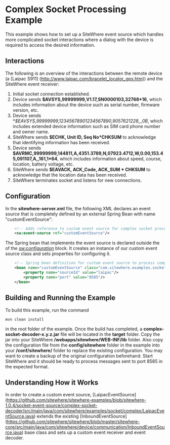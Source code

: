 Complex Socket Processing Example
=================================
This example shows how to set up a SiteWhere event source which handles
more complicated socket interactions where a dialog with the device is required to
access the desired information.

Interactions
------------
The following is an overview of the interactions between the remote device
(a [Laipac S911] (http://www.laipac.com/bracelet_locator_gps.htm)) and
the SiteWhere event receiver:

1. Initial socket connection established.
2. Device sends **$AVSYS,99999999,V1.17,SN0000103,32768*16**, which includes information
   about the device such as serial number, firmware version, etc.
3. Device sends **$EAVSYS,99999999,12345678901234567890,9057621228,,,*0B**, which includes
   extended device information such as SIM card phone number and owner name.
4. SiteWhere sends **$ECHK, Unit ID, Seq No*CHKSUM** to acknowledge that identifying
   information has been received.
5. Device sends **$AVRMC,99999999,144811,A,4351.3789,N,07923.4712,W,0.00,153.45,091107,A,,161,1*64**, 
   which includes information about speed, course, location, battery voltage, etc.
6. SiteWhere sends **$EAVACK, ACK_Code, ACK_SUM * CHKSUM** to acknowledge that the location
   data has been received.
7. SiteWhere terminates socket and listens for new connections.

Configuration
-------------
In the **sitewhere-server.xml** file, the following XML declares an event source
that is completely defined by an external Spring Bean with name "customEventSource":

```XML
	<!-- Adds reference to custom event source for complex socket processing -->
	<sw:event-source ref="customEventSource"/>
```

The Spring bean that implements the event source is declared outside the of the
*<sw:configuration>* block. It creates an instance of our custom event source class
and sets properties for configuring it.

```XML
	<!-- Spring bean definition for custom event source to process complex socket input -->
	<bean name="customEventSource" class="com.sitewhere.examples.socket.complex.LaipacEventSource">
		<property name="sourceId" value="laipac"/>
		<property name="port" value="8585"/>
	</bean>
```

Building and Running the Example
--------------------------------
To build this example, run the command

	mvn clean install
	
in the root folder of the example. Once the build has completed, a **complex-socket-decoder-x.y.z.jar** file
will be located in the **target** folder. Copy the jar into your SiteWhere **/webapps/sitewhere/WEB-INF/lib**
folder. Also copy the configuration file from the **config/sitewhere** folder in the example into
your **/conf/sitewhere/** folder to replace the existing configuration. You may want to create a backup
of the original configuration beforehand. Start SiteWhere and it should be ready to process messages
sent to port 8585 in the expected format.

Understanding How it Works
--------------------------
In order to create a custom event source, [LaipacEventSource] (https://github.com/sitewhere/sitewhere-examples/blob/sitewhere-1.0.4/socket-event-source/complex-socket-decoder/src/main/java/com/sitewhere/examples/socket/complex/LaipacEventSource.java) extends the existing [InboundEventSource] (https://github.com/sitewhere/sitewhere/blob/master/sitewhere-core/src/main/java/com/sitewhere/device/communication/InboundEventSource.java)
base class and sets up a custom event receiver and event decoder.

